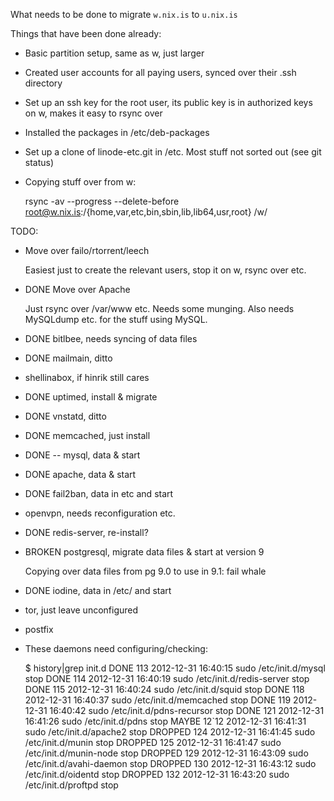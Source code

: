 What needs to be done to migrate `w.nix.is` to `u.nix.is`

Things that have been done already:

 * Basic partition setup, same as w, just larger
 * Created user accounts for all paying users, synced over their .ssh directory
 * Set up an ssh key for the root user, its public key is in authorized keys on w, makes it easy to rsync over
 * Installed the packages in /etc/deb-packages
 * Set up a clone of linode-etc.git in /etc. Most stuff not sorted out (see git status)
 * Copying stuff over from w:

    rsync -av --progress --delete-before root@w.nix.is:/{home,var,etc,bin,sbin,lib,lib64,usr,root} /w/

TODO:

 * Move over failo/rtorrent/leech

   Easiest just to create the relevant users, stop it on w, rsync over etc.

 * DONE Move over Apache

   Just rsync over /var/www etc. Needs some munging. Also needs MySQLdump
   etc. for the stuff using MySQL.

 * DONE bitlbee, needs syncing of data files
 
 * DONE mailmain, ditto
 
 * shellinabox, if hinrik still cares
 
 * DONE uptimed, install & migrate
 
 * DONE vnstatd, ditto
 
 * DONE memcached, just install
 
 * DONE -- mysql, data & start
 
 * DONE apache, data & start
 
 * DONE fail2ban, data in etc and start
 
 * openvpn, needs reconfiguration etc.
 
 * DONE redis-server, re-install?
 
 * BROKEN postgresql, migrate data files & start at version 9
 
   Copying over data files from pg 9.0 to use in 9.1: fail whale
 
 * DONE iodine, data in /etc/ and start
 
 * tor, just leave unconfigured
 
 * postfix

 * These daemons need configuring/checking:
    
    $ history|grep init.d
      DONE 113  2012-12-31 16:40:15  sudo /etc/init.d/mysql stop
      DONE 114  2012-12-31 16:40:19  sudo /etc/init.d/redis-server stop
      DONE 115  2012-12-31 16:40:24  sudo /etc/init.d/squid stop
      DONE 118  2012-12-31 16:40:37  sudo /etc/init.d/memcached stop
      DONE 119  2012-12-31 16:40:42  sudo /etc/init.d/pdns-recursor stop
      DONE 121  2012-12-31 16:41:26  sudo /etc/init.d/pdns stop
      MAYBE 12`12  2012-12-31 16:41:31  sudo /etc/init.d/apache2 stop
      DROPPED 124  2012-12-31 16:41:45  sudo /etc/init.d/munin stop
      DROPPED 125  2012-12-31 16:41:47  sudo /etc/init.d/munin-node stop
      DROPPED 129  2012-12-31 16:43:09  sudo /etc/init.d/avahi-daemon stop
      DROPPED 130  2012-12-31 16:43:12  sudo /etc/init.d/oidentd stop
      DROPPED 132  2012-12-31 16:43:20  sudo /etc/init.d/proftpd stop
